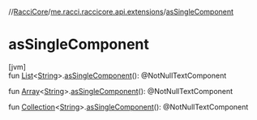 //[RacciCore](../../index.md)/[me.racci.raccicore.api.extensions](index.md)/[asSingleComponent](as-single-component.md)

# asSingleComponent

[jvm]\
fun [List](https://kotlinlang.org/api/latest/jvm/stdlib/kotlin.collections/-list/index.html)&lt;[String](https://kotlinlang.org/api/latest/jvm/stdlib/kotlin/-string/index.html)&gt;.[asSingleComponent](as-single-component.md)(): @NotNullTextComponent

fun [Array](https://kotlinlang.org/api/latest/jvm/stdlib/kotlin/-array/index.html)&lt;[String](https://kotlinlang.org/api/latest/jvm/stdlib/kotlin/-string/index.html)&gt;.[asSingleComponent](as-single-component.md)(): @NotNullTextComponent

fun [Collection](https://kotlinlang.org/api/latest/jvm/stdlib/kotlin.collections/-collection/index.html)&lt;[String](https://kotlinlang.org/api/latest/jvm/stdlib/kotlin/-string/index.html)&gt;.[asSingleComponent](as-single-component.md)(): @NotNullTextComponent
